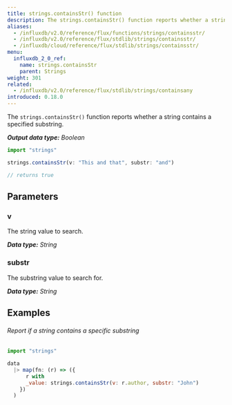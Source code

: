 ```yaml
---
title: strings.containsStr() function
description: The strings.containsStr() function reports whether a string contains a specified substring.
aliases:
  - /influxdb/v2.0/reference/flux/functions/strings/containsstr/
  - /influxdb/v2.0/reference/flux/stdlib/strings/containsstr/
  - /influxdb/cloud/reference/flux/stdlib/strings/containsstr/
menu:
  influxdb_2_0_ref:
    name: strings.containsStr
    parent: Strings
weight: 301
related:
  - /influxdb/v2.0/reference/flux/stdlib/strings/containsany
introduced: 0.18.0
---
```


The `strings.containsStr()` function reports whether a string contains a specified substring.

_**Output data type:** Boolean_

```js
import "strings"

strings.containsStr(v: "This and that", substr: "and")

// returns true
```

## Parameters

### v
The string value to search.

_**Data type:** String_

### substr
The substring value to search for.

_**Data type:** String_

## Examples

###### Report if a string contains a specific substring
```js
import "strings"

data
  |> map(fn: (r) => ({
      r with
      _value: strings.containsStr(v: r.author, substr: "John")
    })
  )
```
